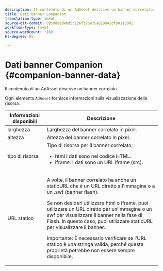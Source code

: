 ```yaml
---
description: Il contenuto di un AdAsset descrive un banner correlato.
title: Dati banner Companion
translation-type: tm+mt
source-git-commit: 89bdda1d4bd5c126f19ba75a819942df901183d1
workflow-type: tm+mt
source-wordcount: '160'
ht-degree: 0%

---
```



# Dati banner Companion {#companion-banner-data}

Il contenuto di un AdAsset descrive un banner correlato.

<!--<a id="section_D730B4FD6FD749E9860B6A07FC110552"></a>-->

Ogni elemento `AdAsset` fornisce informazioni sulla visualizzazione della risorsa.

<table id="table_760C885E2DCA4BE983CC57FDA7BD5B14"> 
 <thead> 
  <tr> 
   <th colname="col1" class="entry"> <b>Informazioni disponibili  </b></th> 
   <th colname="col2" class="entry"> <b>Descrizione</b> </th> 
  </tr> 
 </thead>
 <tbody> 
  <tr> 
   <td colname="col1"> larghezza </td> 
   <td colname="col2"> Larghezza del banner correlato in pixel. </td> 
  </tr> 
  <tr> 
   <td colname="col1"> altezza </td> 
   <td colname="col2"> Altezza del banner correlato in pixel. </td> 
  </tr> 
  <tr> 
   <td colname="col1"> tipo di risorsa </td> 
   <td colname="col2">Tipo di risorsa per il banner correlato: 
    <ul id="ul_A067787FE49E4B6095BE0AC1D447DBB3"> 
     <li id="li_02B7224C67004095B3F6E50FD21E507E">html I dati sono nel codice HTML. </li> 
     <li id="li_5F37E14472424F808C6094F42009E676">iframe: I dati sono un URL iframe (src). </li> 
    </ul> </td> 
  </tr> 
  <tr> 
   <td colname="col1"> URL statico </td> 
   <td colname="col2"> <p>A volte, il banner correlato ha anche un <span class="codeph"> staticURL</span> che è un URL diretto all'immagine o a un <span class="codeph"> .swf</span> (banner flash). </p> <p>Se non desideri utilizzare html o iframe, puoi utilizzare un URL diretto per un’immagine o un swf per visualizzare il banner nella fase di Flash. In questo caso, puoi utilizzare <span class="codeph"> staticURL</span> per visualizzare il banner. </p> <p>Importante:  È necessario verificare se l’URL statico è una stringa valida, perché questa proprietà potrebbe non essere sempre disponibile. </p> </td> 
  </tr> 
 </tbody> 
</table>
